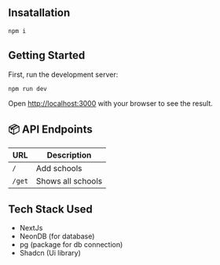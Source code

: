 ## Insatallation

```bash
npm i
```

## Getting Started

First, run the development server:

```bash
npm run dev
```

Open [http://localhost:3000](http://localhost:3000) with your browser to see the result.

## 📦 API Endpoints

| URL    | Description       |
| ------ | ----------------- |
| `/`    | Add schools       |
| `/get` | Shows all schools |

## Tech Stack Used

- NextJs
- NeonDB (for database)
- pg (package for db connection)
- Shadcn (Ui library)
